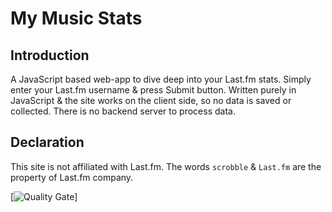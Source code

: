 # My Music Stats

## Introduction
A JavaScript based web-app to dive deep into your Last.fm stats.
Simply enter your Last.fm username & press Submit button.
Written purely in JavaScript & the site works on the client side, so no data is saved or collected. There is no backend server to process data.

## Declaration
This site is not affiliated with Last.fm. The words `scrobble` & `Last.fm` are the property of Last.fm company.

[![Quality Gate](http://localhost:9000/api/project_badges/measure?project=mymusicstats&metric=alert_status)]
